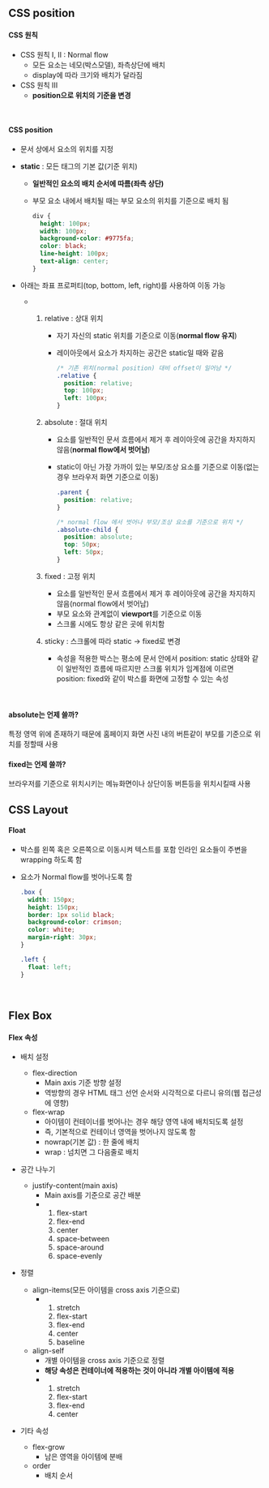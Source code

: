 ## CSS position

#### CSS 원칙

* CSS 원칙 I, II : Normal flow
  * 모든 요소는 네모(박스모델), 좌측상단에 배치
  * display에 따라 크기와 배치가 달라짐
* CSS 원칙 III
  * **position으로 위치의 기준을 변경**

<br>

#### CSS position

* 문서 상에서 요소의 위치를 지정

* **static** : 모든 태그의 기본 값(기준 위치)

  * **일반적인 요소의 배치 순서에 따름(좌측 상단)**

  * 부모 요소 내에서 배치될 때는 부모 요소의 위치를 기준으로 배치 됨

    ``` CSS
    div {
      height: 100px;
      width: 100px;
      background-color: #9775fa;
      color: black;
      line-height: 100px;
      text-align: center;
    }
    ```

* 아래는 좌표 프로퍼티(top, bottom, left, right)를 사용하여 이동 가능

  * 1. relative : 상대 위치

       * 자기 자신의 static 위치를 기준으로 이동(**normal flow 유지**)

       * 레이아웃에서 요소가 차지하는 공간은 static일 때와 같음

         ``` CSS
         /* 기존 위치(normal position) 대비 offset이 일어남 */
         .relative {
           position: relative;
           top: 100px;
           left: 100px;
         }
         ```

         

    2. absolute : 절대 위치

       * 요소를 일반적인 문서 흐름에서 제거 후 레이아웃에 공간을 차지하지 않음(**normal flow에서 벗어남**)

       * static이 아닌 가장 가까이 있는 부모/조상 요소를 기준으로 이동(없는 경우 브라우저 화면 기준으로 이동)

         ``` CSS
         .parent {
           position: relative;
         }
         
         /* normal flow 에서 벗어나 부모/조상 요소를 기준으로 위치 */
         .absolute-child {
           position: absolute;
           top: 50px;
           left: 50px;
         }
         ```

         

    3. fixed : 고정 위치

       * 요소를 일반적인 문서 흐름에서 제거 후 레이아웃에 공간을 차지하지 않음(normal flow에서 벗어남)
       * 부모 요소와 관계없이 **viewport**를 기준으로 이동
       * 스크롤 시에도 항상 같은 곳에 위치함

    4. sticky : 스크롤에 따라 static -> fixed로 변경

       * 속성을 적용한 박스는 평소에 문서 안에서 position: static 상태와 같이 일반적인 흐름에 따르지만 스크롤 위치가 임계점에 이르면 position: fixed와 같이 박스를 화면에 고정할 수 있는 속성

<br>

#### absolute는 언제 쓸까?

특정 영역 위에 존재하기 때문에 홈페이지 화면 사진 내의 버튼같이 부모를 기준으로 위치를 정할때 사용

#### fixed는 언제 쓸까?

브라우저를 기준으로 위치시키는 메뉴화면이나 상단이동 버튼등을 위치시킬때 사용



## CSS Layout

#### Float

* 박스를 왼쪽 혹은 오른쪽으로 이동시켜 텍스트를 포함 인라인 요소들이 주변을 wrapping 하도록 함

* 요소가 Normal flow를 벗어나도록 함

  ``` CSS
  .box {
    width: 150px;
    height: 150px;
    border: 1px solid black;
    background-color: crimson;
    color: white;
    margin-right: 30px;
  }
  
  .left {
    float: left;
  }
  ```

<br>

## Flex Box

#### Flex 속성

* 배치 설정

  * flex-direction
    * Main axis 기준 방향 설정
    * 역방향의 경우 HTML 태그 선언 순서와 시각적으로 다르니 유의(웹 접근성에 영향)
  * flex-wrap
    * 아이템이 컨테이너를 벗어나는 경우 해당 영역 내에 배치되도록 설정
    * 즉, 기본적으로 컨테이너 영역을 벗어나지 않도록 함
    * nowrap(기본 값) : 한 줄에 배치
    * wrap : 넘치면 그 다음줄로 배치

* 공간 나누기

  * justify-content(main axis)
    * Main axis를 기준으로 공간 배분
    * 1. flex-start
      2. flex-end
      3. center
      4. space-between
      5. space-around
      6. space-evenly

* 정렬

  * align-items(모든 아이템을 cross axis 기준으로)
    * 1. stretch
      2. flex-start
      3. flex-end
      4. center
      5. baseline
  * align-self
    * 개별 아이템을 cross axis 기준으로 정렬
    * **해당 속성은 컨테이너에 적용하는 것이 아니라 개별 아이템에 적용**
    * 1. stretch
      2. flex-start
      3. flex-end
      4. center

* 기타 속성

  * flex-grow 
    * 남은 영역을 아이템에 분배
  * order 
    * 배치 순서

  

  

  